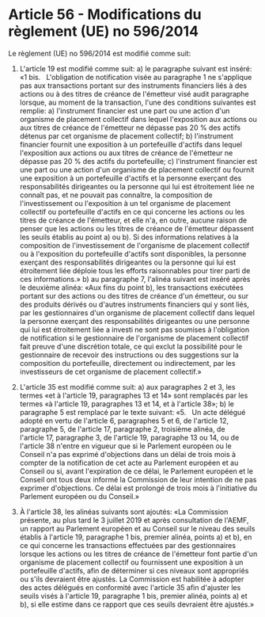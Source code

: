 # Article 56 - Modifications du règlement (UE) no 596/2014


Le règlement (UE) no 596/2014 est modifié comme suit:

1) L'article 19 est modifié comme suit: a) le paragraphe suivant est inséré: «1 bis.   L'obligation de notification visée au paragraphe 1 ne s'applique pas aux transactions portant sur des instruments financiers liés à des actions ou à des titres de créance de l'émetteur visé audit paragraphe lorsque, au moment de la transaction, l'une des conditions suivantes est remplie: a) l'instrument financier est une part ou une action d'un organisme de placement collectif dans lequel l'exposition aux actions ou aux titres de créance de l'émetteur ne dépasse pas 20 % des actifs détenus par cet organisme de placement collectif; b) l'instrument financier fournit une exposition à un portefeuille d'actifs dans lequel l'exposition aux actions ou aux titres de créance de l'émetteur ne dépasse pas 20 % des actifs du portefeuille; c) l'instrument financier est une part ou une action d'un organisme de placement collectif ou fournit une exposition à un portefeuille d'actifs et la personne exerçant des responsabilités dirigeantes ou la personne qui lui est étroitement liée ne connaît pas, et ne pouvait pas connaître, la composition de l'investissement ou l'exposition à un tel organisme de placement collectif ou portefeuille d'actifs en ce qui concerne les actions ou les titres de créance de l'émetteur, et elle n'a, en outre, aucune raison de penser que les actions ou les titres de créance de l'émetteur dépassent les seuils établis au point a) ou b). Si des informations relatives à la composition de l'investissement de l'organisme de placement collectif ou à l'exposition du portefeuille d'actifs sont disponibles, la personne exerçant des responsabilités dirigeantes ou la personne qui lui est étroitement liée déploie tous les efforts raisonnables pour tirer parti de ces informations.» b) au paragraphe 7, l'alinéa suivant est inséré après le deuxième alinéa: «Aux fins du point b), les transactions exécutées portant sur des actions ou des titres de créance d'un émetteur, ou sur des produits dérivés ou d'autres instruments financiers qui y sont liés, par les gestionnaires d'un organisme de placement collectif dans lequel la personne exerçant des responsabilités dirigeantes ou une personne qui lui est étroitement liée a investi ne sont pas soumises à l'obligation de notification si le gestionnaire de l'organisme de placement collectif fait preuve d'une discrétion totale, ce qui exclut la possibilité pour le gestionnaire de recevoir des instructions ou des suggestions sur la composition du portefeuille, directement ou indirectement, par les investisseurs de cet organisme de placement collectif.»

2) L'article 35 est modifié comme suit: a) aux paragraphes 2 et 3, les termes «et à l'article 19, paragraphes 13 et 14» sont remplacés par les termes «à l'article 19, paragraphes 13 et 14, et à l'article 38»; b) le paragraphe 5 est remplacé par le texte suivant: «5.   Un acte délégué adopté en vertu de l'article 6, paragraphes 5 et 6, de l'article 12, paragraphe 5, de l'article 17, paragraphe 2, troisième alinéa, de l'article 17, paragraphe 3, de l'article 19, paragraphe 13 ou 14, ou de l'article 38 n'entre en vigueur que si le Parlement européen ou le Conseil n'a pas exprimé d'objections dans un délai de trois mois à compter de la notification de cet acte au Parlement européen et au Conseil ou si, avant l'expiration de ce délai, le Parlement européen et le Conseil ont tous deux informé la Commission de leur intention de ne pas exprimer d'objections. Ce délai est prolongé de trois mois à l'initiative du Parlement européen ou du Conseil.»

3) À l'article 38, les alinéas suivants sont ajoutés: «La Commission présente, au plus tard le 3 juillet 2019 et après consultation de l'AEMF, un rapport au Parlement européen et au Conseil sur le niveau des seuils établis à l'article 19, paragraphe 1 bis, premier alinéa, points a) et b), en ce qui concerne les transactions effectuées par des gestionnaires lorsque les actions ou les titres de créance de l'émetteur font partie d'un organisme de placement collectif ou fournissent une exposition à un portefeuille d'actifs, afin de déterminer si ces niveaux sont appropriés ou s'ils devraient être ajustés. La Commission est habilitée à adopter des actes délégués en conformité avec l'article 35 afin d'ajuster les seuils visés à l'article 19, paragraphe 1 bis, premier alinéa, points a) et b), si elle estime dans ce rapport que ces seuils devraient être ajustés.»
